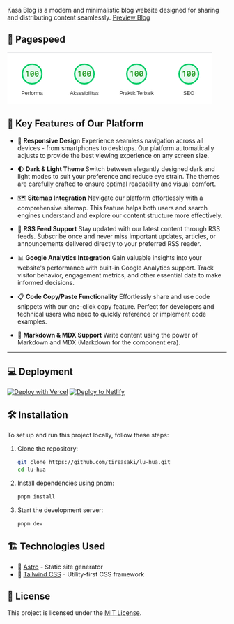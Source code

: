 Kasa Blog is a modern and minimalistic blog website designed for sharing and distributing content seamlessly.
[Preview Blog](https://kasa-blog.vercel.app/)

## 🚀 Pagespeed 
![speed](/public/speed.png)

## 🌟 Key Features of Our Platform

- 📱 **Responsive Design**
Experience seamless navigation across all devices - from smartphones to desktops. Our platform automatically adjusts to provide the best viewing experience on any screen size.

- 🌓 **Dark & Light Theme**
Switch between elegantly designed dark and light modes to suit your preference and reduce eye strain. The themes are carefully crafted to ensure optimal readability and visual comfort.

- 🗺️ **Sitemap Integration**
Navigate our platform effortlessly with a comprehensive sitemap. This feature helps both users and search engines understand and explore our content structure more effectively.

- 📰 **RSS Feed Support**
Stay updated with our latest content through RSS feeds. Subscribe once and never miss important updates, articles, or announcements delivered directly to your preferred RSS reader.

- 📊 **Google Analytics Integration**
Gain valuable insights into your website's performance with built-in Google Analytics support. Track visitor behavior, engagement metrics, and other essential data to make informed decisions.

- 📋 **Code Copy/Paste Functionality**
Effortlessly share and use code snippets with our one-click copy feature. Perfect for developers and technical users who need to quickly reference or implement code examples.

- 📝 **Markdown & MDX Support**
Write content using the power of Markdown and MDX (Markdown for the component era).
---

## 💻 Deployment


[![Deploy with Vercel](https://vercel.com/button)](https://vercel.com/new/clone?repository-url=https://github.com/yourusername/yourrepo)
[![Deploy to Netlify](https://www.netlify.com/img/deploy/button.svg)](https://app.netlify.com/start/deploy?repository=https://github.com/yourusername/yourrepo)

## 🛠 Installation

To set up and run this project locally, follow these steps:

1. Clone the repository:
   ```sh
   git clone https://github.com/tirsasaki/lu-hua.git
   cd lu-hua
   ```

2. Install dependencies using pnpm:
   ```sh
   pnpm install
   ```

3. Start the development server:
   ```sh
   pnpm dev
   ```

## 🏗 Technologies Used

- 🚀 [Astro](https://astro.build/) - Static site generator
- 🎨 [Tailwind CSS](https://tailwindcss.com/) - Utility-first CSS framework

## 📜 License

This project is licensed under the [MIT License](LICENSE).

